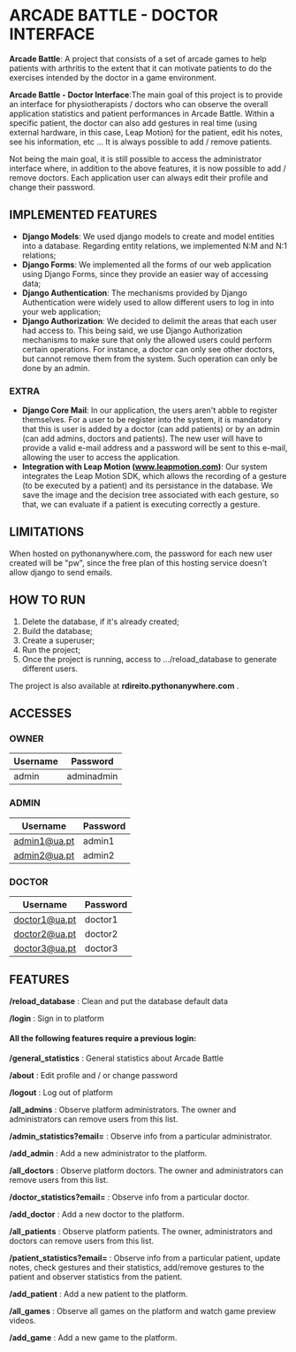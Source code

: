 # ARCADE BATTLE - DOCTOR INTERFACE

**Arcade Battle**: A project that consists of a set of arcade games to help patients with arthritis to the extent that it can motivate patients to do the exercises intended by the doctor in a game environment.

**Arcade Battle - Doctor Interface**:The main goal of this project is to provide an interface for physiotherapists / doctors who can observe the overall application statistics and patient performances in Arcade Battle. Within a specific patient, the doctor can also add gestures in real time (using external hardware, in this case, Leap Motion) for the patient, edit his notes, see his information, etc ... It is always possible to add / remove patients.

Not being the main goal, it is still possible to access the administrator interface where, in addition to the above features, it is now possible to add / remove doctors. Each application user can always edit their profile and change their password.

## IMPLEMENTED FEATURES
* **Django Models**: We used django models to create and model entities into a database. Regarding entity relations, we implemented N:M and N:1 relations;
* **Django Forms**: We implemented all the forms of our web application using Django Forms, since they provide an easier way of accessing data;
* **Django Authentication**: The mechanisms provided by Django Authentication were widely used to allow different users to log in into your web application;
* **Django Authorization**: We decided to delimit the areas that each user had access to. This being said, we use Django Authorization mechanisms to make sure that only the allowed users could perform certain operations. For instance, a doctor can only see other doctors, but cannot remove them from the system. Such operation can only be done by an admin.

### EXTRA
*  **Django Core Mail**: In our application, the users aren't abble to register themselves. For a user to be register into the system, it is mandatory that this is user is added by a doctor (can add patients) or by an admin (can add admins, doctors and patients). The new user will have to provide a valid e-mail address and a password will be sent to this e-mail, allowing the user to access the application.
*  **Integration with Leap Motion (www.leapmotion.com)**: Our system integrates the Leap Motion SDK, which allows the recording of a gesture (to be executed by a patient) and its persistance in the database. We save the image and the decision tree associated with each gesture, so that, we can evaluate if a patient is executing correctly a gesture.

## LIMITATIONS
When hosted on pythonanywhere.com, the password for each new user created will be "pw", since the free plan of this hosting service doesn't allow django to send emails.

## HOW TO RUN
1. Delete the database, if it's already created;
2. Build the database;
3. Create a superuser;
4. Run the project;
5. Once the project is running, access to .../reload_database to generate different users.

The project is also available at **rdireito.pythonanywhere.com** . 

## ACCESSES

### OWNER

| Username  | Password |
| ------------- | ------------- |
| admin  | adminadmin  |

### ADMIN

| Username  | Password |
| ------------- | ------------- |
| admin1@ua.pt  | admin1  |
| admin2@ua.pt  | admin2  |

### DOCTOR

| Username  | Password |
| ------------- | ------------- |
| doctor1@ua.pt  | doctor1  |
| doctor2@ua.pt  | doctor2  |
| doctor3@ua.pt  | doctor3  |

## FEATURES

**/reload_database** : Clean and put the database default data

**/login** : Sign in to platform

#### All the following features require a previous login:

**/general_statistics** : General statistics about Arcade Battle

**/about** : Edit profile and / or change password

**/logout** : Log out of platform

**/all_admins** : Observe platform administrators. The owner and administrators can remove users from this list.

**/admin_statistics?email=** : Observe info from a particular administrator.

**/add_admin** : Add a new administrator to the platform.

**/all_doctors** : Observe platform doctors. The owner and administrators can remove users from this list.

**/doctor_statistics?email=** : Observe info from a particular doctor.

**/add_doctor** : Add a new doctor to the platform.

**/all_patients** : Observe platform patients. The owner, administrators and doctors can remove users from this list.

**/patient_statistics?email=** : Observe info from a particular patient, update notes, check gestures and their statistics, add/remove gestures to the patient and observer statistics from the patient.

**/add_patient** : Add a new patient to the platform.

**/all_games** : Observe all games on the platform and watch game preview videos.

**/add_game** : Add a new game to the platform.
